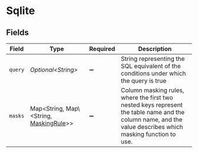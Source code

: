 # Sqlite


## Fields

| Field                                                                                                                                                      | Type                                                                                                                                                       | Required                                                                                                                                                   | Description                                                                                                                                                |
| ---------------------------------------------------------------------------------------------------------------------------------------------------------- | ---------------------------------------------------------------------------------------------------------------------------------------------------------- | ---------------------------------------------------------------------------------------------------------------------------------------------------------- | ---------------------------------------------------------------------------------------------------------------------------------------------------------- |
| `query`                                                                                                                                                    | *Optional\<String>*                                                                                                                                        | :heavy_minus_sign:                                                                                                                                         | String representing the SQL equivalent of the conditions under which the query is true                                                                     |
| `masks`                                                                                                                                                    | Map\<String, Map\\<String, [MaskingRule](../../models/shared/MaskingRule.md)>>                                                                             | :heavy_minus_sign:                                                                                                                                         | Column masking rules, where the first two nested keys represent the table name and the column name, and the value describes which masking function to use. |